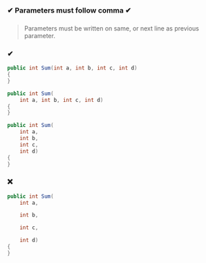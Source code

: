 ### ✔ Parameters must follow comma ✔
###

> Parameters must be written on same, or next line as previous parameter.

### ✔
``` csharp
public int Sum(int a, int b, int c, int d)
{
}
```
``` csharp
public int Sum(
    int a, int b, int c, int d)
{
}
```
``` csharp
public int Sum(
    int a,
    int b,
    int c,
    int d)
{
}
```

### ❌
``` csharp
public int Sum(
    int a,

    int b,

    int c,

    int d)
{
}
```
